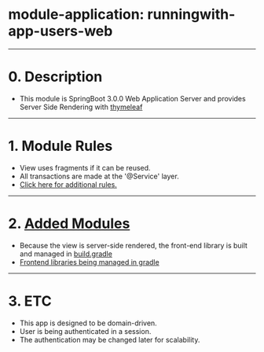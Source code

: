 # module-application: runningwith-app-users-web

---

# 0. Description

- This module is SpringBoot 3.0.0 Web Application Server and provides Server Side Rendering
  with [thymeleaf](https://www.thymeleaf.org/index.html)

---

# 1. Module Rules

- View uses fragments if it can be reused.
- All transactions are made at the '@Service' layer.
- [Click here for additional rules.](./docs/rules.md)

---

# 2. [Added Modules](./build.gradle)

- Because the view is server-side rendered, the front-end library is built and managed in [build.gradle](./build.gradle)
- [Frontend libraries being managed in gradle](./src/main/resources/static/package.json)

---

# 3. ETC

- This app is designed to be domain-driven.
- User is being authenticated in a session.
- The authentication may be changed later for scalability.
